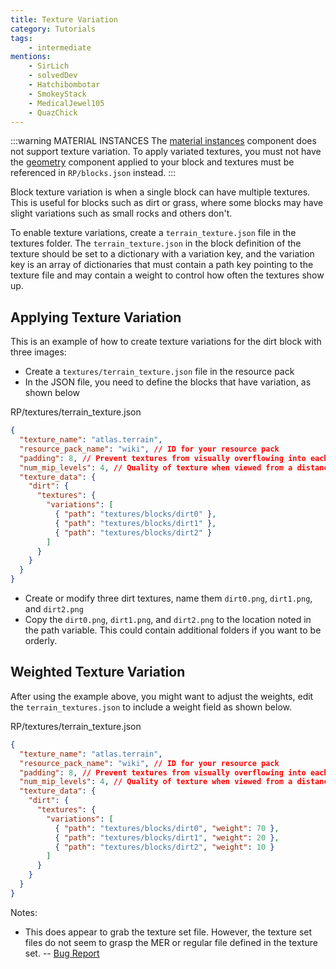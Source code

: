 ```yaml
---
title: Texture Variation
category: Tutorials
tags:
    - intermediate
mentions:
    - SirLich
    - solvedDev
    - Hatchibombotar
    - SmokeyStack
    - MedicalJewel105
    - QuazChick
---
```


:::warning MATERIAL INSTANCES
The [material instances](/blocks/block-components#material-instances) component does not support texture variation. To apply variated textures, you must not have the [geometry](/blocks/block-components#geometry) component applied to your block and textures must be referenced in `RP/blocks.json` instead.
:::

Block texture variation is when a single block can have multiple textures. This is useful for blocks such as dirt or grass, where some blocks may have slight variations such as small rocks and others don't.

To enable texture variations, create a `terrain_texture.json` file in the textures folder. The `terrain_texture.json` in the block definition of the texture should be set to a dictionary with a variation key, and the variation key is an array of dictionaries that must contain a path key pointing to the texture file and may contain a weight to control how often the textures show up.

## Applying Texture Variation

This is an example of how to create texture variations for the dirt block with three images:

-   Create a `textures/terrain_texture.json` file in the resource pack
-   In the JSON file, you need to define the blocks that have variation, as shown below

<CodeHeader>RP/textures/terrain_texture.json</CodeHeader>

```json
{
  "texture_name": "atlas.terrain",
  "resource_pack_name": "wiki", // ID for your resource pack
  "padding": 8, // Prevent textures from visually overflowing into each other
  "num_mip_levels": 4, // Quality of texture when viewed from a distance or at an angle
  "texture_data": {
    "dirt": {
      "textures": {
        "variations": [
          { "path": "textures/blocks/dirt0" },
          { "path": "textures/blocks/dirt1" },
          { "path": "textures/blocks/dirt2" }
        ]
      }
    }
  }
}
```

-   Create or modify three dirt textures, name them `dirt0.png`, `dirt1.png`, and `dirt2.png`
-   Copy the `dirt0.png`, `dirt1.png`, and `dirt2.png` to the location noted in the path variable. This could contain additional folders if you want to be orderly.

## Weighted Texture Variation

After using the example above, you might want to adjust the weights, edit the `terrain_textures.json` to include a weight field as shown below.

<CodeHeader>RP/textures/terrain_texture.json</CodeHeader>

```json
{
  "texture_name": "atlas.terrain",
  "resource_pack_name": "wiki", // ID for your resource pack
  "padding": 8, // Prevent textures from visually overflowing into each other
  "num_mip_levels": 4, // Quality of texture when viewed from a distance or at an angle
  "texture_data": {
    "dirt": {
      "textures": {
        "variations": [
          { "path": "textures/blocks/dirt0", "weight": 70 },
          { "path": "textures/blocks/dirt1", "weight": 20 },
          { "path": "textures/blocks/dirt2", "weight": 10 }
        ]
      }
    }
  }
}
```

Notes:

-   This does appear to grab the texture set file. However, the texture set files do not seem to grasp the MER or regular file defined in the texture set.
    -- [Bug Report](https://bugs.mojang.com/browse/MCPE-126617)
